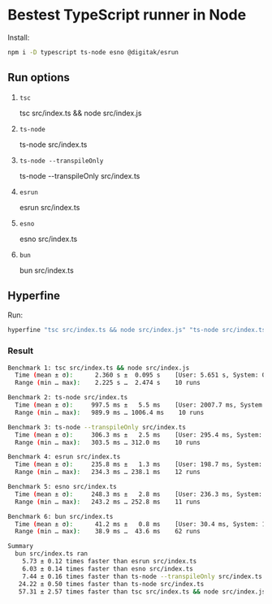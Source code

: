 # Bestest TypeScript runner in Node

Install:

```sh
npm i -D typescript ts-node esno @digitak/esrun
```

## Run options

1. `tsc`

    tsc src/index.ts && node src/index.js

1. `ts-node`

    ts-node src/index.ts

1. `ts-node --transpileOnly`

    ts-node --transpileOnly src/index.ts

1. `esrun`

    esrun src/index.ts

1. `esno`

    esno src/index.ts

1. `bun`

    bun src/index.ts

## Hyperfine

Run:

```sh
hyperfine "tsc src/index.ts && node src/index.js" "ts-node src/index.ts" "ts-node --transpileOnly src/index.ts" "esrun src/index.ts" "esno src/index.ts" "bun src/index.ts"
```

### Result

```sh
Benchmark 1: tsc src/index.ts && node src/index.js
  Time (mean ± σ):      2.360 s ±  0.095 s    [User: 5.651 s, System: 0.205 s]
  Range (min … max):    2.225 s …  2.474 s    10 runs

Benchmark 2: ts-node src/index.ts
  Time (mean ± σ):     997.5 ms ±   5.5 ms    [User: 2007.7 ms, System: 119.0 ms]
  Range (min … max):   989.9 ms … 1006.4 ms    10 runs

Benchmark 3: ts-node --transpileOnly src/index.ts
  Time (mean ± σ):     306.3 ms ±   2.5 ms    [User: 295.4 ms, System: 44.4 ms]
  Range (min … max):   303.5 ms … 312.0 ms    10 runs

Benchmark 4: esrun src/index.ts
  Time (mean ± σ):     235.8 ms ±   1.3 ms    [User: 198.7 ms, System: 43.5 ms]
  Range (min … max):   234.3 ms … 238.1 ms    12 runs

Benchmark 5: esno src/index.ts
  Time (mean ± σ):     248.3 ms ±   2.8 ms    [User: 236.3 ms, System: 45.3 ms]
  Range (min … max):   243.2 ms … 252.8 ms    11 runs

Benchmark 6: bun src/index.ts
  Time (mean ± σ):      41.2 ms ±   0.8 ms    [User: 30.4 ms, System: 10.0 ms]
  Range (min … max):    38.9 ms …  43.6 ms    62 runs

Summary
  bun src/index.ts ran
    5.73 ± 0.12 times faster than esrun src/index.ts
    6.03 ± 0.14 times faster than esno src/index.ts
    7.44 ± 0.16 times faster than ts-node --transpileOnly src/index.ts
   24.22 ± 0.50 times faster than ts-node src/index.ts
   57.31 ± 2.57 times faster than tsc src/index.ts && node src/index.js
```
